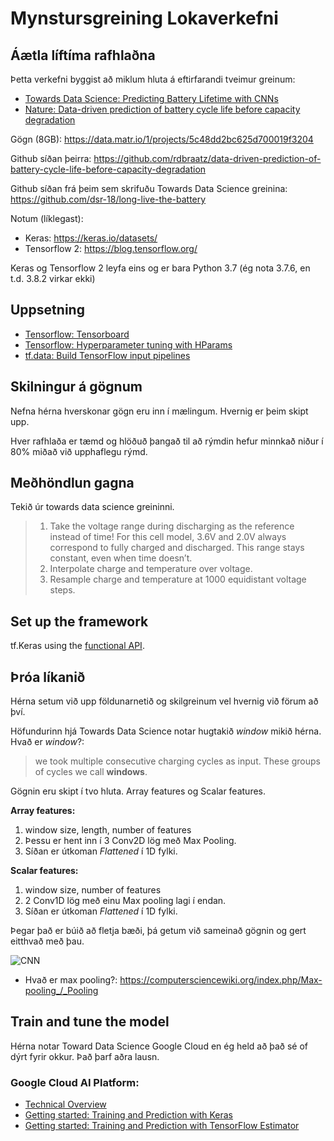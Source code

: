 # Mynstursgreining Lokaverkefni

## Áætla líftíma rafhlaðna

Þetta verkefni byggist að miklum hluta á eftirfarandi tveimur greinum: 

- [Towards Data Science: Predicting Battery Lifetime with CNNs](https://towardsdatascience.com/predicting-battery-lifetime-with-cnns-c5e1faeecc8f) 
- [Nature: Data-driven prediction of battery cycle life before capacity degradation](https://www.nature.com/articles/s41560-019-0356-8) 



Gögn (8GB): https://data.matr.io/1/projects/5c48dd2bc625d700019f3204

Github síðan þeirra: https://github.com/rdbraatz/data-driven-prediction-of-battery-cycle-life-before-capacity-degradation

Github síðan frá þeim sem skrifuðu Towards Data Science greinina: https://github.com/dsr-18/long-live-the-battery

Notum (líklegast):

* Keras: https://keras.io/datasets/
* Tensorflow 2: https://blog.tensorflow.org/

Keras og Tensorflow 2 leyfa eins og er bara Python 3.7 (ég nota 3.7.6, en t.d. 3.8.2 virkar ekki)

## Uppsetning
 - [Tensorflow: Tensorboard](https://www.tensorflow.org/tensorboard) 
 - [Tensorflow: Hyperparameter tuning with HParams](https://www.tensorflow.org/tensorboard/hyperparameter_tuning_with_hparams) 
 - [tf.data: Build TensorFlow input pipelines](https://www.tensorflow.org/guide/data) 
 
## Skilningur á gögnum

Nefna hérna hverskonar gögn eru inn í mælingum. Hvernig er þeim skipt upp.

Hver rafhlaða er tæmd og hlöðuð þangað til að rýmdin hefur minnkað niður í 80% miðað við upphaflegu rýmd. 
 
## Meðhöndlun gagna
Tekið úr towards data science greininni.
> 1. Take the voltage range during discharging as the reference instead of time!
> For this cell model, 3.6V and 2.0V always correspond to fully charged and discharged. This range stays constant, even when time doesn’t.
> 2. Interpolate charge and temperature over voltage.
> 3. Resample charge and temperature at 1000 equidistant voltage steps.

## Set up the framework
tf.Keras using the [functional API](https://www.tensorflow.org/guide/keras/functional). 



## Þróa líkanið
Hérna setum við upp földunarnetið og skilgreinum vel hvernig við förum að því.

Höfundurinn hjá Towards Data Science notar hugtakið *window* mikið hérna. Hvað er *window*?:
> we took multiple consecutive charging cycles as input. These groups of cycles we call **windows**.

Gögnin eru skipt í tvo hluta. Array features og Scalar features.

**Array features:**
1. window size, length, number of features
2. Þessu er hent inn í 3 Conv2D lög með Max Pooling.
3. Síðan er útkoman *Flattened* í 1D fylki.

**Scalar features:**
1. window size, number of features
2. 2 Conv1D lög með einu Max pooling lagi í endan.
3. Síðan er útkoman *Flattened* í 1D fylki.

Þegar það er búið að fletja bæði, þá getum við sameinað gögnin og gert eitthvað með þau.

![CNN](https://miro.medium.com/max/1250/0*MY2QgQAqk9oHaCNM)

* Hvað er max pooling?: https://computersciencewiki.org/index.php/Max-pooling_/_Pooling

## Train and tune the model

Hérna notar Toward Data Science Google Cloud en ég held að það sé of dýrt fyrir okkur. Það þarf aðra lausn.

### Google Cloud AI Platform:
*  [Technical Overview](https://cloud.google.com/ai-platform/docs/technical-overview) 
*  [Getting started: Training and Prediction with Keras](https://cloud.google.com/ai-platform/docs/getting-started-keras)
*  [Getting started: Training and Prediction with TensorFlow Estimator](https://cloud.google.com/ai-platform/docs/getting-started-tensorflow-estimator) 


